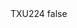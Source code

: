 <?xml version="1.0" encoding="UTF-8"?>
<CustomMetadata xmlns="http://soap.sforce.com/2006/04/metadata">
    <label>TXU224</label>
    <protected>false</protected>
</CustomMetadata>
